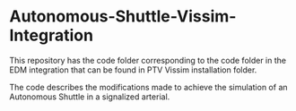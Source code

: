 # Autonomous-Shuttle-Vissim-Integration
This repository has the code folder corresponding to the code folder in the EDM integration that can be found in PTV Vissim installation folder. 

The code describes the modifications made to achieve the simulation of an Autonomous Shuttle in a signalized arterial.
